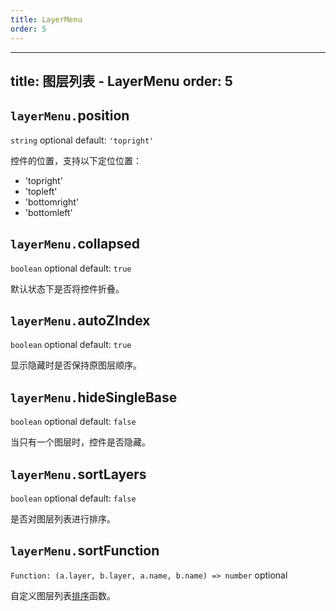 ```yaml
---
title: LayerMenu
order: 5
---
```


---
title: 图层列表 - LayerMenu
order: 5
---

## `layerMenu.`position

`string` optional default: `'topright'`

控件的位置，支持以下定位位置：

*   'topright'
*   'topleft'
*   'bottomright'
*   'bottomleft'

## `layerMenu.`collapsed

`boolean` optional default: `true`

默认状态下是否将控件折叠。

## `layerMenu.`autoZIndex

`boolean` optional default: `true`

显示隐藏时是否保持原图层顺序。

## `layerMenu.`hideSingleBase

`boolean` optional default: `false`

当只有一个图层时，控件是否隐藏。

## `layerMenu.`sortLayers

`boolean` optional default: `false`

是否对图层列表进行排序。

## `layerMenu.`sortFunction

`Function: (a.layer, b.layer, a.name, b.name) => number` optional

自定义图层列表[排序](https://developer.mozilla.org/docs/map-Web/JavaScript/Reference/Global_Objects/Array/sort)函数。

